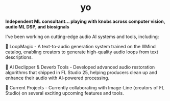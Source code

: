 <h1 align="center">
yo </font>
</h1>

**Independent ML consultant... playing with knobs across computer vision, audio ML DSP, and biosignals**

I've been working on cutting-edge audio AI systems and tools, including:

🎵 LoopMagic - A text-to-audio generation system trained on the IllMind catalog, enabling creators to generate high-quality audio loops from text descriptions.

🔧 AI Declipper & Deverb Tools - Developed advanced audio restoration algorithms that shipped in FL Studio 25, helping producers clean up and enhance their audio with AI-powered processing.

🚀 Current Projects - Currently collaborating with Image-Line (creators of FL Studio) on several exciting upcoming features and tools.


<!--
**ksasso1028/ksasso1028** is a ✨ _special_ ✨ repository because its `README.md` (this file) appears on your GitHub profile.

Here are some ideas to get you started:

- 🔭 I’m currently working on ...
- 🌱 I’m currently learning ...
- 👯 I’m looking to collaborate on ...
- 🤔 I’m looking for help with ...
- 💬 Ask me about ...
- 📫 How to reach me: ...
- 😄 Pronouns: ...
- ⚡ Fun fact: ...
-->
